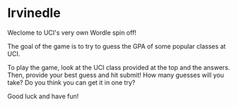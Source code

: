 # Irvinedle
Weclome to UCI's very own Wordle spin off!

The goal of the game is to try to guess the GPA of some popular classes at UCI. 

To play the game, look at the UCI class provided at the top and the answers. Then, provide your best guess and hit submit! 
How many guesses will you take? Do you think you can get it in one try? 

Good luck and have fun!
